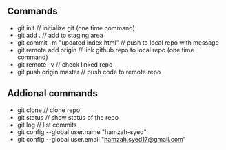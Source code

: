 ## Commands
- git init // initialize git (one time command)
- git add . // add to staging area
- git commit -m "updated index.html" // push to  local repo with message
- git remote add origin <url> // link github repo to local repo (one time command)
- git remote -v // check linked repo 
- git push origin master // push code to remote repo


## Addional commands
- git clone <repo url> // clone repo
- git status // show status of the repo
- git log // list commits
- git config --global user.name "hamzah-syed"
- git config --global user.email "hamzah.syed17@gmail.com"
